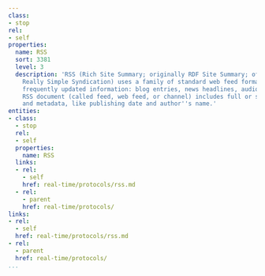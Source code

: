 ```yaml
---
class:
- stop
rel:
- self
properties:
  name: RSS
  sort: 3381
  level: 3
  description: 'RSS (Rich Site Summary; originally RDF Site Summary; often called
    Really Simple Syndication) uses a family of standard web feed formats to publish
    frequently updated information: blog entries, news headlines, audio, video. An
    RSS document (called feed, web feed, or channel) includes full or summarized text,
    and metadata, like publishing date and author''s name.'
entities:
- class:
  - stop
  rel:
  - self
  properties:
    name: RSS
  links:
  - rel:
    - self
    href: real-time/protocols/rss.md
  - rel:
    - parent
    href: real-time/protocols/
links:
- rel:
  - self
  href: real-time/protocols/rss.md
- rel:
  - parent
  href: real-time/protocols/
...
```

